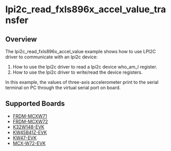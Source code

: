 # lpi2c_read_fxls896x_accel_value_transfer

## Overview
The lpi2c_read_fxls896x_accel_value example shows how to use LPI2C driver to communicate with an lpi2c device:

 1. How to use the lpi2c driver to read a lpi2c device who_am_I register.
 2. How to use the lpi2c driver to write/read the device registers.

In this example, the values of three-axis accelerometer print to the serial terminal on PC through
the virtual serial port on board.

## Supported Boards
- [FRDM-MCXW71](../../../_boards/frdmmcxw71/driver_examples/lpi2c/read_fxls896x_accel_value_transfer/example_board_readme.md)
- [FRDM-MCXW72](../../../_boards/frdmmcxw72/driver_examples/lpi2c/read_fxls896x_accel_value_transfer/example_board_readme.md)
- [K32W148-EVK](../../../_boards/k32w148evk/driver_examples/lpi2c/read_fxls896x_accel_value_transfer/example_board_readme.md)
- [KW45B41Z-EVK](../../../_boards/kw45b41zevk/driver_examples/lpi2c/read_fxls896x_accel_value_transfer/example_board_readme.md)
- [KW47-EVK](../../../_boards/kw47evk/driver_examples/lpi2c/read_fxls896x_accel_value_transfer/example_board_readme.md)
- [MCX-W72-EVK](../../../_boards/mcxw72evk/driver_examples/lpi2c/read_fxls896x_accel_value_transfer/example_board_readme.md)
